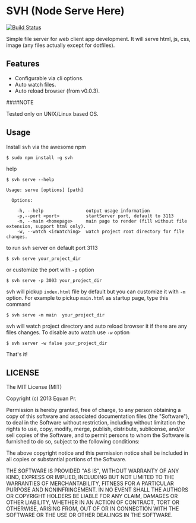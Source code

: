 SVH (Node Serve Here)
=====================

[![Build Status](https://travis-ci.org/junwatu/svh.png?branch=master)](https://travis-ci.org/junwatu/svh)

Simple file server for web client app development.
It will serve html, js, css, image (any files actually except for dotfiles).


Features
-------

- Configurable via cli options.
- Auto watch files.
- Auto reload browser (from v0.0.3).


####NOTE

Tested only on UNIX/Linux based OS.


Usage
-----

Install svh via the awesome npm

```
$ sudo npm install -g svh
```

help

```
$ svh serve --help

Usage: serve [options] [path]

  Options:

    -h, --help                output usage information
    -p,--port <port>          startServer port, default to 3113
    -m, --main <homepage>     main page to render (fill without file extension, support html only).
    -w, --watch <isWatching>  watch project root directory for file changes.

```

to run svh server on default port 3113

```
$ svh serve your_project_dir
```

or customize the port with `-p` option

```
$ svh serve -p 3003 your_project_dir
```

svh will pickup `index.html` file by default but you can customize it with `-m` option.
For example to pickup `main.html` as startup page, type this command

```
$ svh serve -m main  your_project_dir
```

svh will watch project directory and auto reload browser it if there are any files changes.
To disable auto watch use `-w` option

```
$ svh server -w false your_project_dir
```


That's it!


LICENSE
-------

The MIT License (MIT)

Copyright (c) 2013 Equan Pr.

Permission is hereby granted, free of charge, to any person obtaining a copy of this software and associated
documentation files (the "Software"), to deal in the Software without restriction, including without limitation
the rights to use, copy, modify, merge, publish, distribute, sublicense, and/or sell copies of the Software, and
to permit persons to whom the Software is furnished to do so, subject to the following conditions:

The above copyright notice and this permission notice shall be included in all copies or substantial portions of
the Software.

THE SOFTWARE IS PROVIDED "AS IS", WITHOUT WARRANTY OF ANY KIND, EXPRESS OR IMPLIED, INCLUDING BUT NOT LIMITED TO
THE WARRANTIES OF MERCHANTABILITY, FITNESS FOR A PARTICULAR PURPOSE AND NONINFRINGEMENT. IN NO EVENT SHALL THE AUTHORS
OR COPYRIGHT HOLDERS BE LIABLE FOR ANY CLAIM, DAMAGES OR OTHER LIABILITY, WHETHER IN AN ACTION OF CONTRACT, TORT
OR OTHERWISE, ARISING FROM, OUT OF OR IN CONNECTION WITH THE SOFTWARE OR THE USE OR OTHER DEALINGS IN THE SOFTWARE.
